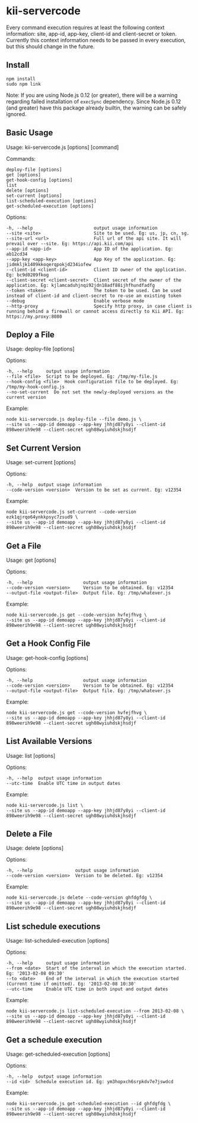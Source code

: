 kii-servercode
==============

Every command execution requires at least the following context information: site, app-id, app-key, client-id and client-secret or token.
Currently this context information needs to be passed in every execution, but this should change in the future.

## Install
```
npm install
sudo npm link
```

Note: If you are using Node.js 0.12 (or greater), there will be a warning regarding failed installation of `execSync` dependency. Since Node.js 0.12 (and greater) have this package already builtin, the warning can be safely ignored.

## Basic Usage

  Usage: kii-servercode.js [options] [command]

  Commands:

    deploy-file [options] 
    get [options]         
    get-hook-config [options]
    list                  
    delete [options]     
    set-current [options]
    list-scheduled-execution [options] 
    get-scheduled-execution [options] 

  Options:

    -h, --help                       output usage information
    --site <site>                    Site to be used. Eg: us, jp, cn, sg.
    --site-url <url>                 Full url of the api site. It will prevail over --site. Eg: https://api.kii.com/api
    --app-id <app-id>                App ID of the application. Eg: ab12cd34
    --app-key <app-key>              App Key of the application. Eg: jidmkljk1409kkoqerqpokjd234iofew
    --client-id <client-id>          Client ID owner of the application. Eg: bc9d0209fkog
    --client-secret <client-secret>  Client secret of the owner of the application. Eg: kjlamcaduhjnqi92jdn18adf88ijhfhundfadfg
    --token <token>                  The token to be used. Can be used instead of client-id and client-secret to re-use an existing token
    --debug                          Enable verbose mode
    --http-proxy                     Specify http proxy, in case client is running behind a firewall or cannot access directly to Kii API. Eg: https://my.proxy:8080

## Deploy a File

  Usage: deploy-file [options]

  Options:

    -h, --help     output usage information
    --file <file>  Script to be deployed. Eg: /tmp/my-file.js
    --hook-config <file>  Hook configuration file to be deployed. Eg: /tmp/my-hook-config.js
    --no-set-current  Do not set the newly-deployed versions as the current version

  Example:

    node kii-servercode.js deploy-file --file demo.js \
    --site us --app-id demoapp --app-key jhhjd87y8yi --client-id 898weerih9e98 --client-secret ugh08wyiuhdskjhsdjf

## Set Current Version

  Usage: set-current [options]

  Options:

    -h, --help  output usage information
    --code-version <version>  Version to be set as current. Eg: v12354

  Example:

    node kii-servercode.js set-current --code-version ezk1qjrqo64ynkkpsyc7zsud9 \
    --site us --app-id demoapp --app-key jhhjd87y8yi --client-id 898weerih9e98 --client-secret ugh08wyiuhdskjhsdjf

## Get a File

  Usage: get [options]

  Options:

    -h, --help                   output usage information
    --code-version <version>     Version to be obtained. Eg: v12354
    --output-file <output-file>  Output file. Eg: /tmp/whatever.js

  Example:

    node kii-servercode.js get --code-version hvfejfhvg \
    --site us --app-id demoapp --app-key jhhjd87y8yi --client-id 898weerih9e98 --client-secret ugh08wyiuhdskjhsdjf

## Get a Hook Config File

  Usage: get-hook-config [options]

  Options:

    -h, --help                   output usage information
    --code-version <version>     Version to be obtained. Eg: v12354
    --output-file <output-file>  Output file. Eg: /tmp/whatever.js

  Example:

    node kii-servercode.js get --code-version hvfejfhvg \
    --site us --app-id demoapp --app-key jhhjd87y8yi --client-id 898weerih9e98 --client-secret ugh08wyiuhdskjhsdjf

## List Available Versions

  Usage: list [options]

  Options:

    -h, --help  output usage information
    --utc-time  Enable UTC time in output dates

  Example:

    node kii-servercode.js list \
    --site us --app-id demoapp --app-key jhhjd87y8yi --client-id 898weerih9e98 --client-secret ugh08wyiuhdskjhsdjf

## Delete a File

  Usage: delete [options]

  Options:

    -h, --help                output usage information
    --code-version <version>  Version to be deleted. Eg: v12354

  Example:

    node kii-servercode.js delete --code-version ghfdgfdg \
    --site us --app-id demoapp --app-key jhhjd87y8yi --client-id 898weerih9e98 --client-secret ugh08wyiuhdskjhsdjf

## List schedule executions

  Usage: list-scheduled-execution [options]

  Options:

    -h, --help     output usage information
    --from <date>  Start of the interval in which the execution started. Eg: '2013-02-08 09:30'
    --to <date>    End of the interval in which the execution started (Current time if omitted). Eg: '2013-02-08 10:30'
    --utc-time     Enable UTC time in both input and output dates


  Example:

    node kii-servercode.js list-scheduled-execution --from 2013-02-08 \
    --site us --app-id demoapp --app-key jhhjd87y8yi --client-id 898weerih9e98 --client-secret ugh08wyiuhdskjhsdjf

## Get a schedule execution

  Usage: get-scheduled-execution [options]

  Options:

    -h, --help  output usage information
    --id <id>  Schedule execution id. Eg: ym3hopxch6srpkdv7e7jswdcd

  Example:

    node kii-servercode.js get-scheduled-execution --id ghfdgfdg \
    --site us --app-id demoapp --app-key jhhjd87y8yi --client-id 898weerih9e98 --client-secret ugh08wyiuhdskjhsdjf
